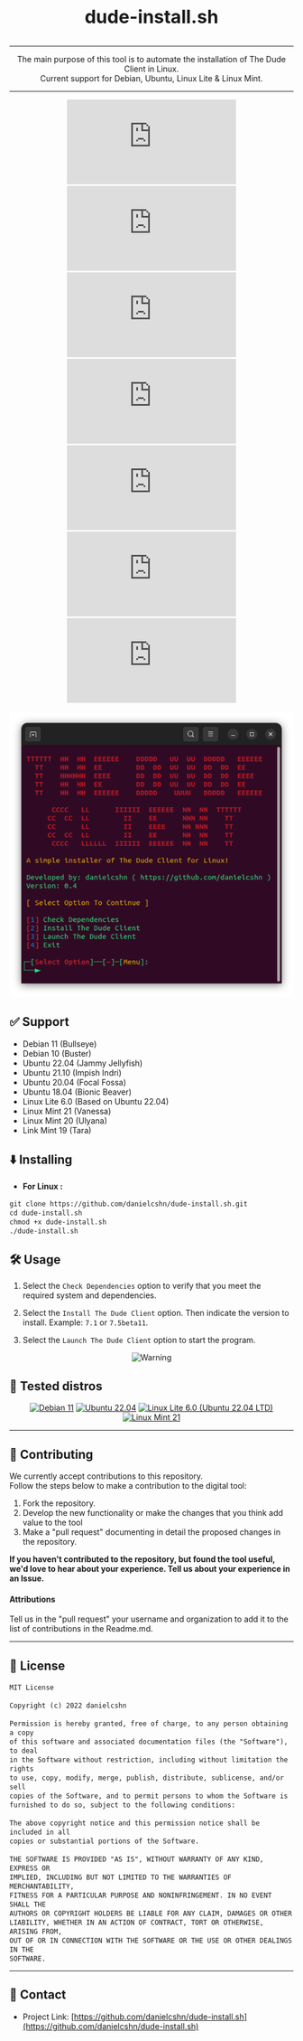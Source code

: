 <div align="center">
  <h3 style="font-size: xx-large;"> dude-install.sh </h3>
  <hr>
  <p>The main purpose of this tool is to automate the installation of The Dude Client in Linux.<br>Current support for Debian, Ubuntu, Linux Lite & Linux Mint.</p>
  <hr>
</div>

<div align="center">
  
[![GitHub issues](https://img.shields.io/bitbucket/issues/danielcshn/dude-install.sh?style=for-the-badge)](https://github.com/danielcshn/dude-install.sh/issues)
[![GitHub watchers](https://img.shields.io/github/watchers/danielcshn/dude-install.sh?style=for-the-badge)](https://github.com/danielcshn/dude-install.sh/watchers)
[![GitHub forks](https://img.shields.io/github/forks/danielcshn/dude-install.sh?style=for-the-badge)](https://github.com/danielcshn/dude-install.sh/fork)
[![GitHub stars](https://img.shields.io/github/stars/danielcshn/dude-install.sh?style=for-the-badge)](https://github.com/danielcshn/dude-install.sh/stargazers)
[![License](https://img.shields.io/github/license/danielcshn/dude-install.sh?style=for-the-badge)](https://github.com/danielcshn/dude-install.sh/blob/main/LICENSE)
[![Language](https://img.shields.io/github/languages/top/danielcshn/dude-install.sh?style=for-the-badge)](https://github.com/danielcshn/dude-install.sh/search?l=shell)
[![GitHub last commit](https://img.shields.io/github/last-commit/danielcshn/dude-install.sh?style=for-the-badge)](https://github.com/danielcshn/dude-install.sh/commits/main)

</div>

<p align="center">
  <img src="https://github.com/danielcshn/dude-install.sh/raw/main/imgs/dude-installer_scrs1.png" title="dude-install.sh">
</p>

## ✅ Support

- Debian 11 (Bullseye)
- Debian 10 (Buster)
- Ubuntu 22.04 (Jammy Jellyfish)
- Ubuntu 21.10 (Impish Indri)
- Ubuntu 20.04 (Focal Fossa)
- Ubuntu 18.04 (Bionic Beaver)
- Linux Lite 6.0 (Based on Ubuntu 22.04)
- Linux Mint 21 (Vanessa)
- Linux Mint 20 (Ulyana)
- Link Mint 19 (Tara)

## ⬇️ Installing
+ **For Linux :**
```
git clone https://github.com/danielcshn/dude-install.sh.git
cd dude-install.sh
chmod +x dude-install.sh
./dude-install.sh
```

## 🛠️ Usage

1. Select the `Check Dependencies` option to verify that you meet the required system and dependencies.

2. Select the `Install The Dude Client` option. Then indicate the version to install. Example: `7.1` or `7.5beta11`.

3. Select the `Launch The Dude Client` option to start the program.

<p align="center">
  <img src="https://img.shields.io/badge/%E2%9A%A0%20WARNING:%20This%20Script%20comes%20with%20ABSOLUTELY%20NO%20WARRANTY!%20-red?style=for-the-badge" title="Warning">
</p>

## 🧪 Tested distros

<div align="center">

[![Debian 11](https://img.shields.io/badge/Debian%2011-%E2%9C%85-blue?style=for-the-badge&logo=debian)](https://debian.org/) [![Ubuntu 22.04](https://img.shields.io/badge/Ubuntu%2022.04-%E2%9C%85-blue?style=for-the-badge&logo=ubuntu)](https://ubuntu.com/) [![Linux Lite 6.0 (Ubuntu 22.04 LTD)](https://img.shields.io/badge/Linux%20Lite%206.0-%E2%9C%85-blue?style=for-the-badge&logo=ubuntu)](https://linuxliteos.com/) [![Linux Mint 21](https://img.shields.io/badge/Linux%20Mint%2021-%E2%9C%85-blue?style=for-the-badge&logo=linuxmint)](https://linuxmint.com/)

</div>

---

## 🤝 Contributing

We currently accept contributions to this repository.<br>Follow the steps below to make a contribution to the digital tool:

1. Fork the repository.
2. Develop the new functionality or make the changes that you think add value to the tool
3. Make a "pull request" documenting in detail the proposed changes in the repository.

**If you haven't contributed to the repository, but found the tool useful, we'd love to hear about your experience. Tell us about your experience in an Issue.**

#### Attributions
Tell us in the "pull request" your username and organization to add it to the list of contributions in the Readme.md.

---

## 📝 License

```
MIT License

Copyright (c) 2022 danielcshn

Permission is hereby granted, free of charge, to any person obtaining a copy
of this software and associated documentation files (the "Software"), to deal
in the Software without restriction, including without limitation the rights
to use, copy, modify, merge, publish, distribute, sublicense, and/or sell
copies of the Software, and to permit persons to whom the Software is
furnished to do so, subject to the following conditions:

The above copyright notice and this permission notice shall be included in all
copies or substantial portions of the Software.

THE SOFTWARE IS PROVIDED "AS IS", WITHOUT WARRANTY OF ANY KIND, EXPRESS OR
IMPLIED, INCLUDING BUT NOT LIMITED TO THE WARRANTIES OF MERCHANTABILITY,
FITNESS FOR A PARTICULAR PURPOSE AND NONINFRINGEMENT. IN NO EVENT SHALL THE
AUTHORS OR COPYRIGHT HOLDERS BE LIABLE FOR ANY CLAIM, DAMAGES OR OTHER
LIABILITY, WHETHER IN AN ACTION OF CONTRACT, TORT OR OTHERWISE, ARISING FROM,
OUT OF OR IN CONNECTION WITH THE SOFTWARE OR THE USE OR OTHER DEALINGS IN THE
SOFTWARE.
```

---

## 📧 Contact

- Project Link: [https://github.com/danielcshn/dude-install.sh](https://github.com/danielcshn/dude-install.sh)
